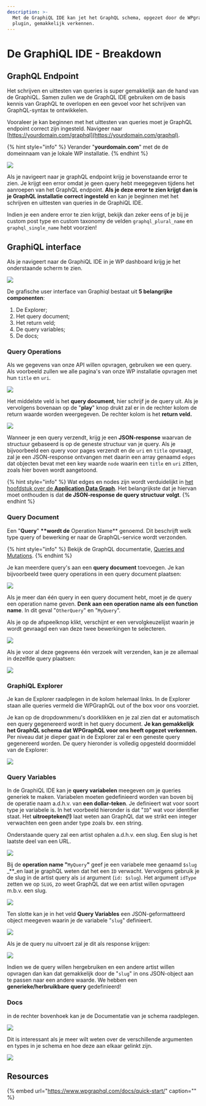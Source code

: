```yaml
---
description: >-
  Met de GraphiQL IDE kan jet het GraphQL schema, opgezet door de WPgraphQL
  plugin, gemakkelijk verkennen.
---
```


# De GraphiQL IDE - Breakdown

## GraphQL Endpoint

Het schrijven en uittesten van queries is super gemakkelijk aan de hand van de GraphiQL. Samen zullen we de GraphQL IDE gebruiken om de basis kennis van GraphQL te overlopen en een gevoel voor het schrijven van GraphQL-syntax te ontwikkelen.

Vooraleer je kan beginnen met het uittesten van queries moet je GraphQL endpoint correct zijn ingesteld. Navigeer naar [https://yourdomain.com/graphql](https://yourdomain.com/graphql).

{% hint style="info" %}
Verander "**yourdomain.com**" met de de domeinnaam van je lokale WP installatie.
{% endhint %}

![](../../.gitbook/assets/image%20%2881%29.png)

Als je navigeert naar je graphQL endpoint krijg je bovenstaande error te zien. Je krijgt een error omdat je geen query hebt meegegeven tijdens het aanroepen van het GraphQL endpoint. **Als je deze error te zien krijgt dan is je GraphQL installatie correct ingesteld** en kan je beginnen met het schrijven en uittesten van queries in de GraphiQL IDE.

Indien je een andere error te zien krijgt, bekijk dan zeker eens of je bij je custom post type en custom taxonomy de velden `graphql_plural_name` en `graphql_single_name` hebt voorzien!

## GraphiQL interface

Als je navigeert naar de GraphiQL IDE in je WP dashboard krijg je het onderstaande scherm te zien.

![](../../.gitbook/assets/image%20%2899%29.png)

De grafische user interface van Graphiql bestaat uit **5 belangrijke componenten**:

1. De Explorer;
2. Het query document;
3. Het return veld;
4. De query variables;
5. De docs;

### Query Operations

Als we gegevens van onze API willen opvragen, gebruiken we een query. Als voorbeeld zullen we alle pagina's van onze WP installatie opvragen met hun `title` en `uri`.

![](../../.gitbook/assets/image%20%28149%29.png)

Het middelste veld is het **query document**, hier schrijf je de query uit. Als je vervolgens bovenaan op de "**play**" knop drukt zal er in de rechter kolom de return waarde worden weergegeven. De rechter kolom is het **return veld.**

![](../../.gitbook/assets/image%20%288%29.png)

Wanneer je een query verzendt, krijg je een **JSON-response** waarvan de structuur gebaseerd is op de geneste structuur van je query. Als je bijvoorbeeld een query voor pages verzendt en de `uri` en `title` opvraagt, zal je een JSON-response ontvangen met daarin een array genaamd `edges` dat objecten bevat met een key waarde `node` waarin een `title` en `uri` zitten, zoals hier boven wordt aangetoond.

{% hint style="info" %}
Wat edges en nodes zijn wordt verduidelijkt in [het hoofdstuk over de **Application Data Graph**](../graphql/application-data-graph.md). Het belangrijkste dat je hiervan moet onthouden is dat **de JSON-response de query structuur volgt**.
{% endhint %}

### Query Document

Een "**Query**" **\*\*wordt de** Operation Name\*\* genoemd. Dit beschrijft welk type query of bewerking er naar de GraphQL-service wordt verzonden.

{% hint style="info" %}
Bekijk de GraphQL documentatie, [Queries and Mutations](https://graphql.org/learn/queries/).
{% endhint %}

Je kan meerdere query's aan een **query document** toevoegen. Je kan bijvoorbeeld twee query operations in een query document plaatsen:

![](../../.gitbook/assets/image%20%2821%29.png)

Als je meer dan één query in een query document hebt, moet je de query een operation name geven. **Denk aan een operation name als een function name**. In dit geval "`OtherQuery`" en "`MyQuery`".

Als je op de afspeelknop klikt, verschijnt er een vervolgkeuzelijst waarin je wordt gevraagd een van deze twee bewerkingen te selecteren.

![](../../.gitbook/assets/image%20%2816%29.png)

Als je voor al deze gegevens één verzoek wilt verzenden, kan je ze allemaal in dezelfde query plaatsen:

![](../../.gitbook/assets/image%20%2822%29.png)

### GraphiQL Explorer

Je kan de Explorer raadplegen in de kolom helemaal links. In de Explorer staan alle queries vermeld die WPGraphQL out of the box voor ons voorziet.

Je kan op de dropdownmenu's doorklikken en je zal zien dat er automatisch een query gegenereerd wordt in het query document. **Je kan gemakkelijk het GraphQL schema dat WPGraphQL voor ons heeft opgezet verkennen.** Per niveau dat je dieper gaat in de Explorer zal er een geneste query gegenereerd worden. De query hieronder is volledig opgesteld doormiddel van de Explorer:

![](../../.gitbook/assets/image%20%28141%29.png)

### Query Variables

In de GraphiQL IDE kan je **query variabelen** meegeven om je queries generiek te maken. Variabelen moeten gedefinieerd worden van boven bij de operatie naam a.d.h.v. van **een dollar-teken**. Je definieert wat voor soort type je variabele is. In het voorbeeld hieronder is dat "`ID`" wat voor identifier staat. Het **uitroepteken\(!\)** laat weten aan GraphQL dat we strikt een integer verwachten een geen ander type zoals bv. een string.

Onderstaande query zal een artist ophalen a.d.h.v. een slug. Een slug is het laatste deel van een URL.

![](../../.gitbook/assets/image%20%281%29.png)

Bij de **operation name "**`MyQuery`**"** geef je een variabele mee genaamd `$slug` _\*\*_en laat je graphQL weten dat het een `ID` verwacht. Vervolgens gebruik je de slug in de artist query als `id` argument \(`id: $slug`\). Het argument `idType` zetten we op `SLUG`, zo weet GraphQL dat we een artist willen opvragen m.b.v. een slug.

![](../../.gitbook/assets/image%20%2854%29.png)

Ten slotte kan je in het veld **Query Variables** een JSON-geformatteerd object meegeven waarin je de variabele "`slug`" definieert.

![](../../.gitbook/assets/image%20%2859%29.png)

Als je de query nu uitvoert zal je dit als response krijgen:

![](../../.gitbook/assets/image%20%28116%29.png)

Indien we de query willen hergebruiken en een andere artist willen opvragen dan kan dat gemakkelijk door de "`slug`" in ons JSON-object aan te passen naar een andere waarde. We hebben een **generieke/herbruikbare** **query** gedefinieerd!

### Docs

in de rechter bovenhoek kan je de Documentatie van je schema raadplegen.

![](../../.gitbook/assets/image%20%2828%29.png)

Dit is interessant als je meer wilt weten over de verschillende argumenten en types in je schema en hoe deze aan elkaar gelinkt zijn.

![](../../.gitbook/assets/image%20%2857%29.png)

## Resources

{% embed url="https://www.wpgraphql.com/docs/quick-start/" caption="" %}


